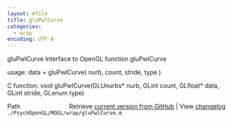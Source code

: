 ```yaml
---
layout: mfile
title: gluPwlCurve
categories:
  - wrap
encoding: UTF-8
---
```


gluPwlCurve  Interface to OpenGL function gluPwlCurve

usage:  data = gluPwlCurve( nurb, count, stride, type )

C function:  void gluPwlCurve(GLUnurbs\* nurb, GLint count, GLfloat\* data, GLint stride, GLenum type)


<div class="code_header" style="text-align:right;">
  <span style="float:left;">Path&nbsp;&nbsp;</span> <span class="counter">Retrieve <a href=
  "https://raw.github.com/Psychtoolbox-3/Psychtoolbox-3/beta/./PsychOpenGL/MOGL/wrap/gluPwlCurve.m">current version from GitHub</a> | View <a href=
  "https://github.com/Psychtoolbox-3/Psychtoolbox-3/commits/beta/./PsychOpenGL/MOGL/wrap/gluPwlCurve.m">changelog</a></span>
</div>
<div class="code">
  <code>./PsychOpenGL/MOGL/wrap/gluPwlCurve.m</code>
</div>
